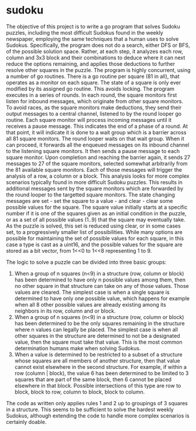 # sudoku
The objective of this project is to write a go program that solves Sudoku puzzles, including the most difficult Sudokus found in the weekly newspaper,
employing the same techniques that a human uses to solve Sudokus.  Specifically, the program does not do a search, either DFS or BFS, of the possible
solution space.  Rather, at each step, it analyzes each row, column and 3x3 block and their combinations to deduce where it can next reduce the options
remaining, and applies those deductions to further resolve other squares in the puzzle.
The program is highly concurrent, using a number of go routines.  There is a go routine per square (81 in all), that operates as a monitor on each square.
The state of a square is only ever modified by its assigned go routine.  This avoids locking.  The program executes in a series of rounds.  In each round,
the square monitors first listen for inbound messages, which originate from other square monitors.  To avoid races, as the square monitors make deductions,
they send their output messages to a central channel, listened to by the round looper go routine.  Each square monitor will process incoming messages until 
it receives a pause message.  This indicates the end of a phase of a round.  At that point, it will indicate it is done to a wait group which is a barrier
across all 81 square monitors.  The round looper waits on that wait group.  When it can proceed, it forwards all the enqueued messages on its inbound channel
to the listening square monitors.  It then sends a pause message to each square monitor.  Upon completion and reaching the barrier again, it sends 27 messages to 
27 of the square monitors, selected somewhat arbitrarily from the 81 available square monitors.  Each of those messages will trigger the analysis of a row, a column
or a block.  This analysis looks for more complex scenarios typically found in more difficult Sudoku puzzles.  This results in additional messages sent by the
square monitors which are forwarded by the round looper to the targetted square monitors.
The state changing messages are set - set the square to a value - and clear - clear some possible values for the square.  The square value initially starts at
a specific number if it is one of the squares given as an initial condition in the puzzle, or as a set of all possible values (1..9) that the square may
eventually take.  As the puzzle is solved, this set is reduced using clear, or in some cases set, to a progressively smaller list of possibilities.  While
many options are possible for maintaining the set of possible values for each square, in this case a type is cast as a uint16, and the possible values for the square are stored as a bit vector, from
1<<0 to 1<<8 representing 1 to 9.

The logic to solve a puzzle can be divided into three basic groups:
1. When a group of n squares (n<9) in a structure (row, column or block) has been determined to have only n possible values among them, then no other square in that
structure can take on any of those values.  Those values are cleared.  The simplest case is when a single square is determined to have only one possible value, which
happens for example when all 8 other possible values are already existing among its neighbors in its row, column and or block.
2. When a group of n squares (n<9) in a structure (row, column or block) has been determined to be the only squares remaining in the structure where n values
can legally be placed.  The simplest case is when all other squares in the structure are determined to not be a designated value, then the square must take that
value.  This is the most common determination humans make when solving Sudokus.
3. When a value is determined to be restricted to a subset of a structure whose squares are all members of another structure, then that value cannot exist elsewhere
in the second structure.  For example, if within a row (column | block), the value 6 has been determined to be limited to 3 squares that are part of the same block,
then 6 cannot be placed elsewhere in that block.  Possible intersections of this type are row to block, block to row, column to block, block to column.

The code as written only applies rules 1 and 2 up to groupings of 3 squares in a structure.  This seems to be sufficient to solve the hardest weekly Sudokus, although
extending the code to handle more complex scenarios is certainly doable.
